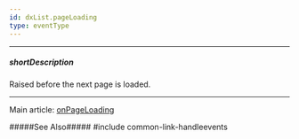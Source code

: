 ```yaml
---
id: dxList.pageLoading
type: eventType
---
```

---
##### shortDescription
Raised before the next page is loaded.

---
Main article: [onPageLoading](/api-reference/10%20UI%20Widgets/dxList/1%20Configuration/onPageLoading.md '/Documentation/ApiReference/UI_Components/dxList/Configuration/#onPageLoading')

#####See Also#####
#include common-link-handleevents